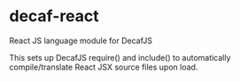 decaf-react
===========

React JS language module for DecafJS

This sets up DecafJS require() and include() to automatically compile/translate React JSX source files upon load.

